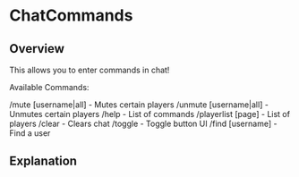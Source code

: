 # ChatCommands

## Overview

This allows you to enter commands in chat!

Available Commands:

/mute [username|all] - Mutes certain players
/unmute [username|all] - Unmutes certain players
/help - List of commands
/playerlist [page] - List of players
/clear - Clears chat
/toggle - Toggle button UI
/find [username] - Find a user

## Explanation
